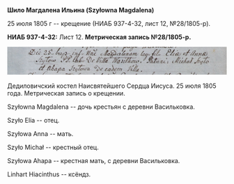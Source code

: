 **Шило Магдалена Ильина (Szyłowna Magdalena)**

25 июля 1805 г -- крещение (НИАБ 937-4-32, лист 12, №28/1805-р).

**НИАБ 937-4-32:** Лист 12. **Метрическая запись №28/1805-р.**

![](./media/726607345c7b60b994fd53735bd134ed3f2667fe.png)

Дедиловичский костел Наисвятейшего Сердца Иисуса. 25 июля 1805 года.
Метрическая запись о крещении.

Szyłowna Magdalena -- дочь крестьян с деревни Васильковка.

Szyło Elia -- отец.

Szyłowa Anna -- мать.

Szyło Michał -- крестный отец.

Szyłowa Ahapa -- крестная мать, с деревни Васильковка.

Linhart Hiacinthus -- ксёндз.
